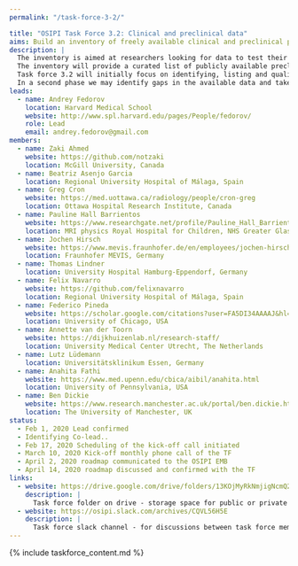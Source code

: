 ```yaml
---
permalink: "/task-force-3-2/"

title: "OSIPI Task Force 3.2: Clinical and preclinical data"
aims: Build an inventory of freely available clinical and preclinical perfusion MRI data.
description: |
  The inventory is aimed at researchers looking for data to test their perfusion analysis methods, and at data owners who want to share data for secondary research. 
  The inventory will provide a curated list of publicly available preclinical and clinical perfusion datasets that can be used to test algorithms in real-world conditions for robustness, reproducibility and practicality. 
  Task force 3.2 will initially focus on identifying, listing and qualifying existing datasets. 
  In a second phase we may identify gaps in the available data and take actions to fill them.
leads:
  - name: Andrey Fedorov
    location: Harvard Medical School
    website: http://www.spl.harvard.edu/pages/People/fedorov/
    role: Lead
    email: andrey.fedorov@gmail.com
members:
  - name: Zaki Ahmed 
    website: https://github.com/notzaki
    location: McGill University, Canada
  - name: Beatriz Asenjo Garcia
    location: Regional University Hospital of Málaga, Spain
  - name: Greg Cron 
    website: https://med.uottawa.ca/radiology/people/cron-greg
    location: Ottawa Hospital Research Institute, Canada
  - name: Pauline Hall Barrientos
    website: https://www.researchgate.net/profile/Pauline_Hall_Barrientos
    location: MRI physics Royal Hospital for Children, NHS Greater Glasgow and Clyde
  - name: Jochen Hirsch
    website: https://www.mevis.fraunhofer.de/en/employees/jochen-hirsch.html
    location: Fraunhofer MEVIS, Germany
  - name: Thomas Lindner
    location: University Hospital Hamburg-Eppendorf, Germany
  - name: Felix Navarro
    website: https://github.com/felixnavarro
    location: Regional University Hospital of Málaga, Spain
  - name: Federico Pineda
    website: https://scholar.google.com/citations?user=FA5DI34AAAAJ&hl=en
    location: University of Chicago, USA
  - name: Annette van der Toorn
    website: https://dijkhuizenlab.nl/research-staff/ 
    location: University Medical Center Utrecht, The Netherlands
  - name: Lutz Lüdemann
    location: Universitätsklinikum Essen, Germany
  - name: Anahita Fathi
    website: https://www.med.upenn.edu/cbica/aibil/anahita.html
    location: University of Pennsylvania, USA
  - name: Ben Dickie
    website: https://www.research.manchester.ac.uk/portal/ben.dickie.html
    location: The University of Manchester, UK
status:
  - Feb 1, 2020 Lead confirmed
  - Identifying Co-lead..
  - Feb 17, 2020 Scheduling of the kick-off call initiated
  - March 10, 2020 Kick-off monthly phone call of the TF
  - April 2, 2020 roadmap communicated to the OSIPI EMB
  - April 14, 2020 roadmap discussed and confirmed with the TF
links:
  - website: https://drive.google.com/drive/folders/13KOjMyRkNmjigNcmQ2LHMYIzCTr2cN-S
    description: |
      Task force folder on drive - storage space for public or private documents developed by the task force.
  - website: https://osipi.slack.com/archives/CQVL56H5E
    description: |
      Task force slack channel - for discussions between task force members.
---
```


{% include taskforce_content.md %}
<!--- Please include your task force contents below, free formatting -->
